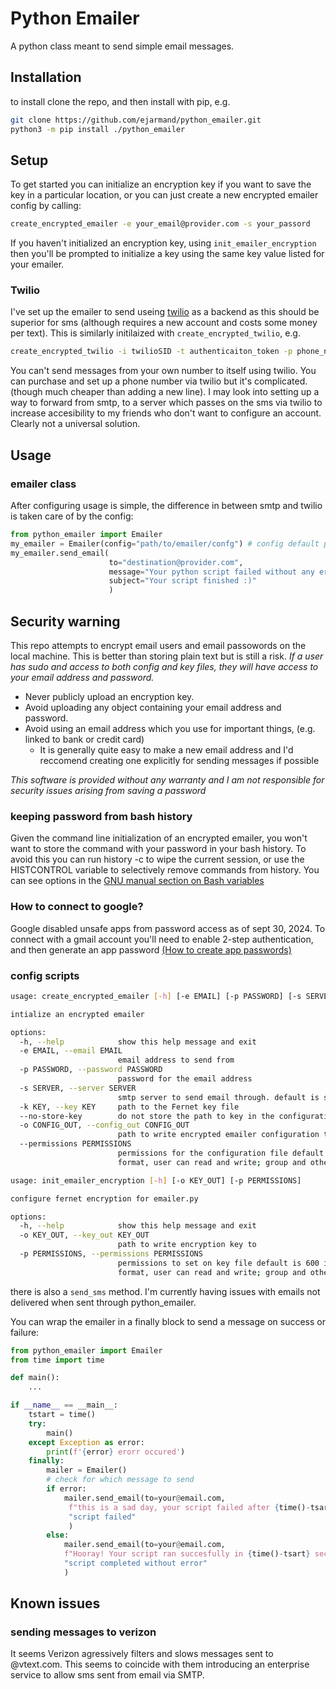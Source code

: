 # Python Emailer
A python class meant to send simple email messages.


## Installation
to install clone the repo, and then install with pip, e.g.

```bash
git clone https://github.com/ejarmand/python_emailer.git
python3 -m pip install ./python_emailer
```

## Setup
To get started you can initialize an encryption key if you want to save the key in a particular location, or you can just create a new encrypted emailer config by calling:

```bash
create_encrypted_emailer -e your_email@provider.com -s your_passord
```

If you haven't initialized an encryption key, using `init_emailer_encryption` then you'll be prompted to initialize a key using the same key value listed for your emailer.

### Twilio
I've set up the emailer to send useing [twilio](https://www.twilio.com/docs/usage/api) as a backend as this should be superior for sms (although requires a new account and costs some money per text). This is similarly initilaized with `create_encrypted_twilio`, e.g.


```bash
create_encrypted_twilio -i twilioSID -t authenticaiton_token -p phone_number_you_send_messages_from
```

You can't send messages from your own number to itself using twilio. You can purchase and set up a phone number via twilio but it's complicated. (though much cheaper than adding a new line). I may look into setting up a way to forward from smtp, to a server which passes on the sms via twilio to increase accesibility to my friends who don't want to configure an account. Clearly not a universal solution.

## Usage

### emailer class
After configuring usage is simple, the difference in between smtp and twilio is taken care of by the config:
```python
from python_emailer import Emailer
my_emailer = Emailer(config="path/to/emailer/confg") # config default points to default config path
my_emailer.send_email(
                      to="destination@provider.com",
                      message="Your python script failed without any errors!",
                      subject="Your script finished :)"
                      )
```

## Security warning

This repo attempts to encrypt email users and email passowords on the local machine.
This is better than storing plain text but is still a risk. *If a user has sudo and access to both config and key files, they will have access to your email address and password.*
- Never publicly upload an encryption key.
- Avoid uploading any object containing your email address and password.
- Avoid using an email address which you use for important things, (e.g. linked to bank or credit card)
    - It is generally quite easy to make a new email address and I'd reccomend creating one explicitly for sending messages if possible

*This software is provided without any warranty and I am not responsible for security issues arising from saving a password*

### keeping password from bash history
Given the command line initialization of an encrypted emailer, you won't want to store the command with your password in your bash history. To avoid this you can run history -c to wipe the current session, or use the HISTCONTROL variable to selectively remove commands from history. You can see options in the [GNU manual section on Bash variables](https://www.gnu.org/software/bash/manual/html_node/Bash-Variables.html) 

### How to connect to google?

Google disabled unsafe apps from password access as of sept 30, 2024. To connect with a gmail account you'll need to enable 2-step authentication, and then generate an app password [(How to create app passwords)](https://knowledge.workspace.google.com/kb/how-to-create-app-passwords-000009237)


### config scripts

```bash
usage: create_encrypted_emailer [-h] [-e EMAIL] [-p PASSWORD] [-s SERVER] [-k KEY] [--no-store-key] [-o CONFIG_OUT] [--permissions PERMISSIONS]

intialize an encrypted emailer

options:
  -h, --help            show this help message and exit
  -e EMAIL, --email EMAIL
                        email address to send from
  -p PASSWORD, --password PASSWORD
                        password for the email address
  -s SERVER, --server SERVER
                        smtp server to send email through. default is smtp.gmail.com
  -k KEY, --key KEY     path to the Fernet key file
  --no-store-key        do not store the path to key in the configuration file
  -o CONFIG_OUT, --config_out CONFIG_OUT
                        path to write encrypted emailer configuration to
  --permissions PERMISSIONS
                        permissions for the configuration file default is 600 in octal
                        format, user can read and write; group and others have no permissions
```

```bash
usage: init_emailer_encryption [-h] [-o KEY_OUT] [-p PERMISSIONS]

configure fernet encryption for emailer.py

options:
  -h, --help            show this help message and exit
  -o KEY_OUT, --key_out KEY_OUT
                        path to write encryption key to
  -p PERMISSIONS, --permissions PERMISSIONS
                        permissions to set on key file default is 600 in octal
                        format, user can read and write; group and others have no permissions
```


there is also a `send_sms` method. I'm currently having issues with emails not delivered when sent through python_emailer.

You can wrap the emailer in a finally block to send a message on success or failure:

```python
from python_emailer import Emailer
from time import time

def main():
    ...

if __name__ == __main__:
    tstart = time()
    try:
        main()
    except Exception as error:
        print(f'{error} erorr occured')
    finally:
        mailer = Emailer()
        # check for which message to send
        if error:
            mailer.send_email(to=your@email.com,
             f"this is a sad day, your script failed after {time()-tsart} seconds",
             "script failed"
             )
        else:
            mailer.send_email(to=your@email.com,
            f"Hooray! Your script ran succesfully in {time()-tsart} seconds!"
            "script completed without error"
            )
```




## Known issues
### sending messages to verizon

It seems Verizon agressively filters and slows messages sent to @vtext.com. This seems to coincide with them introducing an enterprise service to allow sms sent from email via SMTP.

